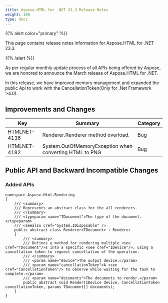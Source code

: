 ```yaml
---
title: Aspose.HTML for .NET 23.3 Release Notes
weight: 100
type: docs
---
```

{{% alert color="primary" %}} 

This page contains release notes information for Aspose.HTML for .NET 23.3.

{{% /alert %}} 

As per regular monthly update process of all APIs being offered by Aspose, we are honored to announce the March release of Aspose.HTML for .NET.

In this release, we have improved memory management and expanded the public Api to work with the CancellationToken(Only for .Net Framework >4.0).

## **Improvements and Changes**

| **Key**      | **Summary**                                                                            | **Category** |
| ------------ | -------------------------------------------------------------------------------------- | ------------ |
| HTMLNET-4136 | Renderer<T>.Renderer method overload. | Bug         |
| HTMLNET-4182 | System.OutOfMemoryException when converting HTML to PNG | Bug          |

## **Public API and Backward Incompatible Changes**

### **Added APIs**

```
namespace Aspose.Html.Rendering
{
    /// <summary>
    /// Represents an abstract class for the all renderers.
    /// </summary>
    /// <typeparam name="TDocument">The type of the document.</typeparam>
    /// <seealso cref="System.IDisposable" />
    public abstract class Renderer<TDocument> : Renderer
    {
	    /// <summary>
        /// Defines a method for rendering multiple <see cref="TDocument"/>s into a specific <see cref="IDevice"/>, using a cancellation token to request cancellation of the operation.
        /// </summary>
        /// <param name="device">The output device.</param>
        /// <param name="cancellationToken">A <see cref="CancellationToken"/> to observe while waiting for the task to complete.</param>
        /// <param name="documents">The documents to render.</param>
        public abstract void Render(IDevice device, CancellationToken cancellationToken, params TDocument[] documents);
    }
}